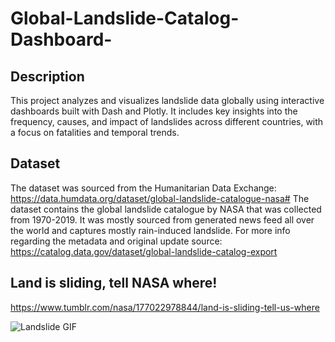 # Global-Landslide-Catalog-Dashboard-

## Description 
This project analyzes and visualizes landslide data globally using interactive dashboards built with Dash and Plotly. It includes key insights into the frequency, causes, and impact of landslides across different countries, with a focus on fatalities and temporal trends.

## Dataset
The dataset was sourced from the Humanitarian Data Exchange: https://data.humdata.org/dataset/global-landslide-catalogue-nasa#
The dataset contains the global landslide catalogue by NASA that was collected from 1970-2019. It was mostly sourced from generated news feed all over the world and captures mostly rain-induced landslide. 
For more info regarding the metadata and original update source: https://catalog.data.gov/dataset/global-landslide-catalog-export

## Land is sliding, tell NASA where!
https://www.tumblr.com/nasa/177022978844/land-is-sliding-tell-us-where

![Landslide GIF](https://example.com/yourgif.gif)
